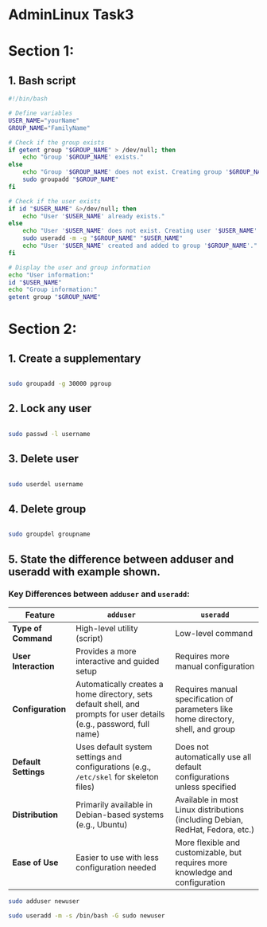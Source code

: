 AdminLinux Task3
=======

# Section 1:

## 1. Bash script

```bash
#!/bin/bash

# Define variables
USER_NAME="yourName"
GROUP_NAME="FamilyName"

# Check if the group exists
if getent group "$GROUP_NAME" > /dev/null; then
    echo "Group '$GROUP_NAME' exists."
else
    echo "Group '$GROUP_NAME' does not exist. Creating group '$GROUP_NAME'."
    sudo groupadd "$GROUP_NAME"
fi

# Check if the user exists
if id "$USER_NAME" &>/dev/null; then
    echo "User '$USER_NAME' already exists."
else
    echo "User '$USER_NAME' does not exist. Creating user '$USER_NAME'."
    sudo useradd -m -g "$GROUP_NAME" "$USER_NAME"
    echo "User '$USER_NAME' created and added to group '$GROUP_NAME'."
fi

# Display the user and group information
echo "User information:"
id "$USER_NAME"
echo "Group information:"
getent group "$GROUP_NAME"
```
 





# Section 2:
## 1. Create a supplementary 
```bash

sudo groupadd -g 30000 pgroup

```




## 2.  Lock any user
```bash

sudo passwd -l username

```




## 3. Delete user 
```bash

sudo userdel username

```



## 4. Delete group
```bash

sudo groupdel groupname

```


## 5. State the difference between adduser and useradd with example shown.
### Key Differences between `adduser` and `useradd`:

| Feature            | `adduser`                                      | `useradd`                                      |
|--------------------|------------------------------------------------|------------------------------------------------|
| **Type of Command** | High-level utility (script)                   | Low-level command                              |
| **User Interaction**| Provides a more interactive and guided setup  | Requires more manual configuration            |
| **Configuration**   | Automatically creates a home directory, sets default shell, and prompts for user details (e.g., password, full name) | Requires manual specification of parameters like home directory, shell, and group |
| **Default Settings**| Uses default system settings and configurations (e.g., `/etc/skel` for skeleton files) | Does not automatically use all default configurations unless specified |
| **Distribution**    | Primarily available in Debian-based systems (e.g., Ubuntu) | Available in most Linux distributions (including Debian, RedHat, Fedora, etc.) |
| **Ease of Use**     | Easier to use with less configuration needed   | More flexible and customizable, but requires more knowledge and configuration |



```bash
sudo adduser newuser
```





```bash
sudo useradd -m -s /bin/bash -G sudo newuser
```
